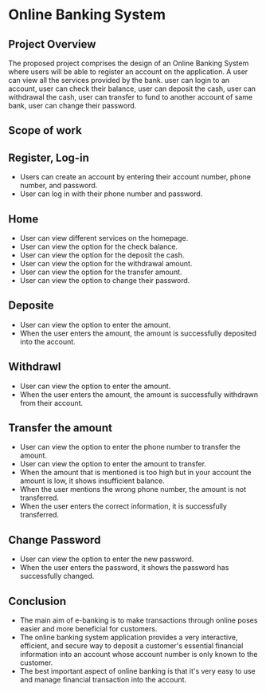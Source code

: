 
# Online Banking System 
## Project Overview
The proposed project comprises the design of an Online Banking System where users will be able to register an account on the application. A user can view all the services provided by the bank. user can login to an account, user can check their balance, user can deposit the cash, user can withdrawal the cash, user can transfer to fund to another account of same bank, user can change their password.

## Scope of work
## Register, Log-in
- Users can create an account by entering their account number, phone number, and password.
- User can log in with their phone number and password.
## Home
- User can view different services on the homepage.
- User can view the option for the check balance.
- User can view the option for the deposit the cash.
- User can view the option for the withdrawal amount.
- User can view the option for the transfer amount.
- User can view the option to change their password.
## Deposite
- User can view the option to enter the amount.
- When the user enters the amount, the amount is successfully deposited into the account.
## Withdrawl
- User can view the option to enter the amount.
- When the user enters the amount, the amount is successfully withdrawn from their account.
## Transfer the amount
- User can view the option to enter the phone number to transfer the amount.
- User can view the option to enter the amount to transfer.
- When the amount that is mentioned is too high but in your account the amount is low, it shows insufficient balance.
- When the user mentions the wrong phone number, the amount is not transferred.
- When the user enters the correct information, it is successfully transferred. 
## Change Password
- User can view the option to enter the new password.
- When the user enters the password, it shows the password has successfully changed.
## Conclusion
- The main aim of e-banking is to make transactions through online poses easier and more beneficial for customers.
- The online banking system application provides a very interactive, efficient, and secure way to deposit a customer's essential financial information into an account whose account number is only known to the customer.
- The best important aspect of online banking is that it's very easy to use and manage financial transaction into the account. 
